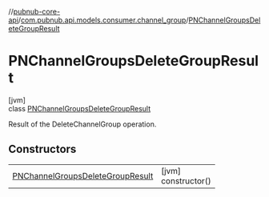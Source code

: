 //[pubnub-core-api](../../../index.md)/[com.pubnub.api.models.consumer.channel_group](../index.md)/[PNChannelGroupsDeleteGroupResult](index.md)

# PNChannelGroupsDeleteGroupResult

[jvm]\
class [PNChannelGroupsDeleteGroupResult](index.md)

Result of the DeleteChannelGroup operation.

## Constructors

| | |
|---|---|
| [PNChannelGroupsDeleteGroupResult](-p-n-channel-groups-delete-group-result.md) | [jvm]<br>constructor() |
